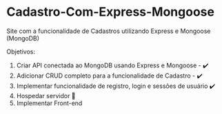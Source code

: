 # Cadastro-Com-Express-Mongoose
Site com a funcionalidade de Cadastros utilizando Express e Mongoose (MongoDB)

Objetivos:

1. Criar API conectada ao MongoDB usando Express e Mongoose - ✔️
2. Adicionar CRUD completo para a funcionalidade de Cadastro - ✔️
3. Implementar funcionalidade de registro, login e sessões de usuário ✔️
4. Hospedar servidor 📝
5. Implementar Front-end
